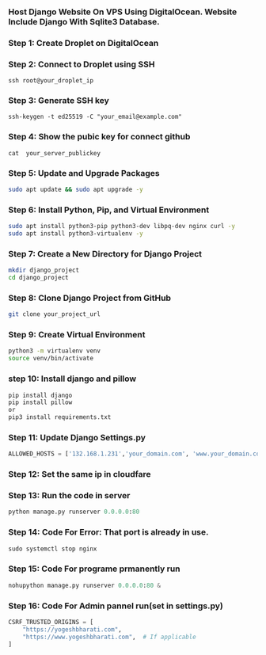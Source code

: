 ### Host Django Website On VPS Using DigitalOcean. Website Include Django With Sqlite3 Database.

### Step 1: Create Droplet on DigitalOcean
### Step 2: Connect to Droplet using SSH
```
ssh root@your_droplet_ip
```
### Step 3: Generate SSH key
```
ssh-keygen -t ed25519 -C "your_email@example.com"
```
### Step 4: Show the pubic key for connect github
```
cat  your_server_publickey
```

### Step 5: Update and Upgrade Packages
```bash
sudo apt update && sudo apt upgrade -y
```

### Step 6: Install Python, Pip, and Virtual Environment
```bash
sudo apt install python3-pip python3-dev libpq-dev nginx curl -y
sudo apt install python3-virtualenv -y
```

### Step 7: Create a New Directory for Django Project
```bash
mkdir django_project
cd django_project
```

### Step 8: Clone Django Project from GitHub
```bash
git clone your_project_url
```

### Step 9: Create Virtual Environment
```bash
python3 -m virtualenv venv
source venv/bin/activate
```
### step 10: Install django and pillow
 ```bash
pip install django
pip install pillow
or
pip3 install requirements.txt
```
### Step 11: Update Django Settings.py
```python
ALLOWED_HOSTS = ['132.168.1.231','your_domain.com', 'www.your_domain.com']
```
### Step 12: Set the same ip in cloudfare

### Step 13: Run the code in server
```python
python manage.py runserver 0.0.0.0:80
```
### Step 14: Code For Error: That port is already in use.
```python
sudo systemctl stop nginx
```
### Step 15: Code For programe prmanently run
```python
nohupython manage.py runserver 0.0.0.0:80 &
```
### Step 16: Code For Admin pannel run(set in settings.py)
```python
CSRF_TRUSTED_ORIGINS = [
    "https://yogeshbharati.com",
    "https://www.yogeshbharati.com",  # If applicable
]
```